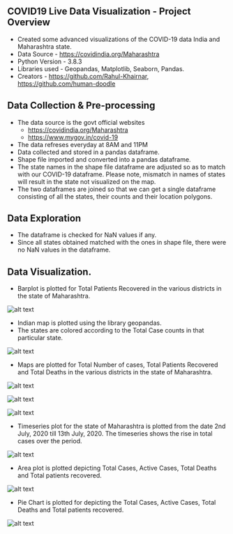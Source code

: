 ## COVID19 Live Data Visualization - Project Overview

* Created some advanced visualizations of the COVID-19 data India and Maharashtra state.
* Data Source - https://covidindia.org/Maharashtra
* Python Version - 3.8.3
* Libraries used - Geopandas, Matplotlib, Seaborn, Pandas.
* Creators - https://github.com/Rahul-Khairnar, https://github.com/human-doodle

## Data Collection & Pre-processing

* The data source is the govt official websites
    * https://covidindia.org/Maharashtra
    * https://www.mygov.in/covid-19
* The data refreses everyday at 8AM and 11PM
* Data collected and stored in a pandas dataframe.
* Shape file imported and converted into a pandas dataframe.
* The state names in the shape file dataframe are adjusted so as to match with our COVID-19 dataframe. Please note, mismatch in names of states will result in the state not visualized on the map.
* The two dataframes are joined so that we can get a single dataframe consisting of all the states, their counts and their location polygons.

## Data Exploration

* The dataframe is checked for NaN values if any.
* Since all states obtained matched with the ones in shape file, there were no NaN values in the dataframe.

## Data Visualization.

* Barplot is plotted for Total Patients Recovered in the various districts in the state of Maharashtra.


![alt text](https://github.com/human-doodle/COVID19_Live_Data_Visualization/blob/master/img/bar_chart.png "Total Patients Recovered")


* Indian map is plotted using the library geopandas.
* The states are colored according to the Total Case counts in that particular state.

![alt text](https://github.com/human-doodle/COVID19_Live_Data_Visualization/blob/master/img/India.png "Indian Map")


* Maps are plotted for Total Number of cases, Total Patients Recovered and Total Deaths in the various districts in the state of Maharashtra.


![alt text](https://github.com/human-doodle/COVID19_Live_Data_Visualization/blob/master/img/maha_total.png "Total COVID-19 Cases")


![alt text](https://github.com/human-doodle/COVID19_Live_Data_Visualization/blob/master/img/maha_death.png "Total Deaths")


![alt text](https://github.com/human-doodle/COVID19_Live_Data_Visualization/blob/master/img/maha_rec.png "Total Patients Recovered")


* Timeseries plot for the state of Maharashtra is plotted from the date 2nd July, 2020 till 13th July, 2020. The timeseries shows the rise in total cases over the period.


![alt text](https://github.com/human-doodle/COVID19_Live_Data_Visualization/blob/master/img/Timeseries_plot.png "Timeseries Plot")


* Area plot is plotted depicting Total Cases, Active Cases, Total Deaths and Total patients recovered.


![alt text](https://github.com/human-doodle/COVID19_Live_Data_Visualization/blob/master/img/Area_plot.png "Area Plot")


* Pie Chart is plotted for depicting the Total Cases, Active Cases, Total Deaths and Total patients recovered.


![alt text](https://github.com/human-doodle/COVID19_Live_Data_Visualization/blob/master/img/pie_chart.png "Piechart")


